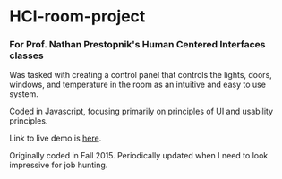 # HCI-room-project
### For Prof. Nathan Prestopnik's Human Centered Interfaces classes
Was tasked with creating a control panel that controls the lights, doors, windows, and temperature in the room as an intuitive and easy to use system. 

Coded in Javascript, focusing primarily on principles of UI and usability principles.

Link to live demo is [here](<http://samkam.github.io/HCI-room-project/>). 

Originally coded in Fall 2015. Periodically updated when I need to look impressive for job hunting. 